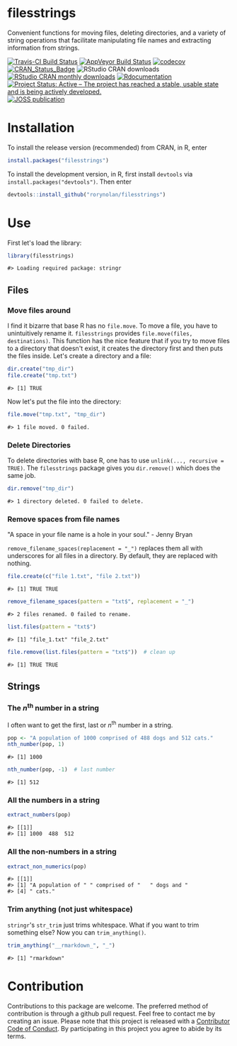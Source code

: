 filesstrings
================

Convenient functions for moving files, deleting directories, and a variety of string operations that facilitate manipulating file names and extracting information from strings.

[![Travis-CI Build Status](https://travis-ci.org/rorynolan/filesstrings.svg?branch=master)](https://travis-ci.org/rorynolan/filesstrings) [![AppVeyor Build Status](https://ci.appveyor.com/api/projects/status/github/rorynolan/filesstrings?branch=master&svg=true)](https://ci.appveyor.com/project/rorynolan/filesstrings) [![codecov](https://codecov.io/gh/rorynolan/filesstrings/branch/master/graph/badge.svg)](https://codecov.io/gh/rorynolan/filesstrings) [![CRAN\_Status\_Badge](http://www.r-pkg.org/badges/version/filesstrings)](https://cran.r-project.org/package=filesstrings) ![RStudio CRAN downloads](http://cranlogs.r-pkg.org/badges/grand-total/filesstrings) [![RStudio CRAN monthly downloads](http://cranlogs.r-pkg.org/badges/autothresholdr)](http://cran.rstudio.com/web/packages/autothresholdr/index.html) [![Rdocumentation](http://www.rdocumentation.org/badges/version/filesstrings)](http://www.rdocumentation.org/packages/filesstrings) [![Project Status: Active – The project has reached a stable, usable state and is being actively developed.](http://www.repostatus.org/badges/latest/active.svg)](http://www.repostatus.org/#active) [![JOSS publication](http://joss.theoj.org/papers/10.21105/joss.00260/status.svg)](https://doi.org/10.21105/joss.00260)

Installation
============

To install the release version (recommended) from CRAN, in R, enter

``` r
install.packages("filesstrings")
```

To install the development version, in R, first install `devtools` via `install.packages("devtools")`. Then enter

``` r
devtools::install_github("rorynolan/filesstrings")
```

Use
===

First let's load the library:

``` r
library(filesstrings)
```

    #> Loading required package: stringr

Files
-----

### Move files around

I find it bizarre that base R has no `file.move`. To move a file, you have to unintuitively rename it. `filesstrings` provides `file.move(files, destinations)`. This function has the nice feature that if you try to move files to a directory that doesn't exist, it creates the directory first and then puts the files inside. Let's create a directory and a file:

``` r
dir.create("tmp_dir")
file.create("tmp.txt")
```

    #> [1] TRUE

Now let's put the file into the directory:

``` r
file.move("tmp.txt", "tmp_dir")
```

    #> 1 file moved. 0 failed.

### Delete Directories

To delete directories with base R, one has to use `unlink(..., recursive = TRUE)`. The `filesstrings` package gives you `dir.remove()` which does the same job.

``` r
dir.remove("tmp_dir")
```

    #> 1 directory deleted. 0 failed to delete.

### Remove spaces from file names

"A space in your file name is a hole in your soul." - Jenny Bryan

`remove_filename_spaces(replacement = "_")` replaces them all with underscores for all files in a directory. By default, they are replaced with nothing.

``` r
file.create(c("file 1.txt", "file 2.txt"))
```

    #> [1] TRUE TRUE

``` r
remove_filename_spaces(pattern = "txt$", replacement = "_")
```

    #> 2 files renamed. 0 failed to rename.

``` r
list.files(pattern = "txt$")
```

    #> [1] "file_1.txt" "file_2.txt"

``` r
file.remove(list.files(pattern = "txt$"))  # clean up
```

    #> [1] TRUE TRUE

Strings
-------

### The *n*<sup>th</sup> number in a string

I often want to get the first, last or *n*<sup>th</sup> number in a string.

``` r
pop <- "A population of 1000 comprised of 488 dogs and 512 cats."
nth_number(pop, 1)
```

    #> [1] 1000

``` r
nth_number(pop, -1)  # last number
```

    #> [1] 512

### All the numbers in a string

``` r
extract_numbers(pop)
```

    #> [[1]]
    #> [1] 1000  488  512

### All the non-numbers in a string

``` r
extract_non_numerics(pop)
```

    #> [[1]]
    #> [1] "A population of " " comprised of "   " dogs and "      
    #> [4] " cats."

### Trim anything (not just whitespace)

`stringr`'s `str_trim` just trims whitespace. What if you want to trim something else? Now you can `trim_anything()`.

``` r
trim_anything("__rmarkdown_", "_")
```

    #> [1] "rmarkdown"

Contribution
============

Contributions to this package are welcome. The preferred method of contribution is through a github pull request. Feel free to contact me by creating an issue. Please note that this project is released with a [Contributor Code of Conduct](CONDUCT.md). By participating in this project you agree to abide by its terms.
